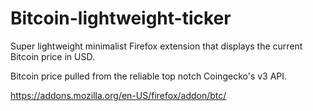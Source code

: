 # Bitcoin-lightweight-ticker

Super lightweight minimalist Firefox extension that displays the current Bitcoin price in USD.

Bitcoin price pulled from the reliable top notch Coingecko's v3 API.

https://addons.mozilla.org/en-US/firefox/addon/btc/
